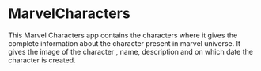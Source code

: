 # MarvelCharacters
This Marvel Characters app contains the characters where it gives the complete information about the character present in marvel universe. It gives the image of the character , name, description and on which date the character is created.
